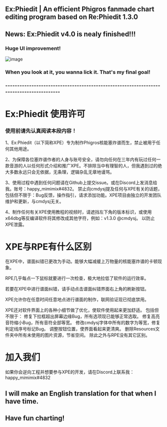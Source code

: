 ## Ex:Phiedit  |  An efficient Phigros fanmade chart editing program based on Re:Phiedit 1.3.0

## News: Ex:Phiedit v4.0 is nealy finished!!!  
### Huge UI improvement! 
![image](https://github.com/sudo-000/Ex-Phiedit/assets/107282563/0aaee177-29f4-4958-ba29-0f836b7fb415)
### When you look at it, you wanna lick it. That's my final goal! 


### ----------------------------------------------------------------------------------------
# Ex:Phiedit 使用许可
### 使用前请先认真阅读本段内容！

1、Ex:Phiedit（以下简称XPE）专为制作Phigros核能塞炸谱而生，禁止被用于任何其他用途。

2、为保障各位塞炸谱作者的人身与账号安全，请勿向任何在三年内有玩过任何一款音游的人以任何形式介绍和推广XPE。不排除当中有理智的人，但我遇到过的绝大多数永远只会无依据，无条理，逻辑杂乱无章地谩骂。

3、使用过程中遇到任何问题请在Github上提交issue。或在Discord上发消息给我。账号：happy_mimimix#4832。
禁止向cmdysj提及任何与XPE有关的话题，包括但不限于：Bug反馈，操作指引，请求添加功能。XPE项目由独立的开发团队维护和更新，与cmdysj无关。

4、制作任何有关XPE使用教程的视频时，请遮挡左下角的版本标识，或使用x64dbg等反编译软件将其修改成其他字符，例如：v1.3.0 @cmdysj。
以防止XPE泄露。

# XPE与RPE有什么区别
在XPE中，谱面纠错已更改为手动。能够大幅减缓上万物量的核能塞炸谱的卡顿现象。

RPE几乎每点一下鼠标就要进行一次检查，极大地拉低了软件的运行效率。

若要在XPE中进行谱面纠错，请手动点击谱面纠错界面右上角的刷新按钮。

XPE允许你在任意时间任意地点进行谱面的制作，联网验证现已彻底禁用。

XPE还对软件界面上的各种小细节做了优化，使软件使用起来更加舒适。
包括但不限于：
修复下拉框超出屏幕边缘Bug，所有选项现已能够正常选取。
修复高亮音符缩小Bug，所有音符全部等宽。
修改cmdysj字体中所有的数字为等宽，修复判定线序号标记Bug。
调整按钮位置，使界面看起来更清爽。
删除Resources文件夹中所有未使用的图片资源，节省空间。
除此之外与RPE没有其它区别。

# 加入我们
如果你会逆向工程并想要参与XPE的开发，请在Discord上联系我：
happy_mimimix#4832

## I will make an English translation for that when I have time. 
## Have fun charting! 
